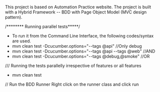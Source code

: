 This project is based on Automation Practice website.
 The project is built with a Hybrid Framework -- BDD with Page Object Model (MVC design pattern). 
 
 /******** Running parallel tests*****/
 * To run it from the Command Line Interface, the following codes/syntax are used.
  * mvn clean test -Dcucumber.options="--tags @api"                   //Only debug
  * mvn clean test -Dcucumber.options="--tags @api --tags @web"     //AND
  * mvn clean test -Dcucumber.options="--tags @debug,@smoke"            //OR
  
  /// Running the tests parallelly irrespective of features or all features
  * mvn clean test 
  
 // Run the BDD Runner
 Right click on the runner class and click run 